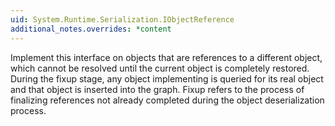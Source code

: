 ```yaml
---
uid: System.Runtime.Serialization.IObjectReference
additional_notes.overrides: *content
---
```


<p>Implement this interface on objects that are references to a different object, which cannot be resolved until the current object is completely restored. During the fixup stage, any object implementing <xref href="System.Runtime.Serialization.IObjectReference"></xref> is queried for its real object and that object is inserted into the graph. Fixup refers to the process of finalizing references not already completed during the object deserialization process.</p>


